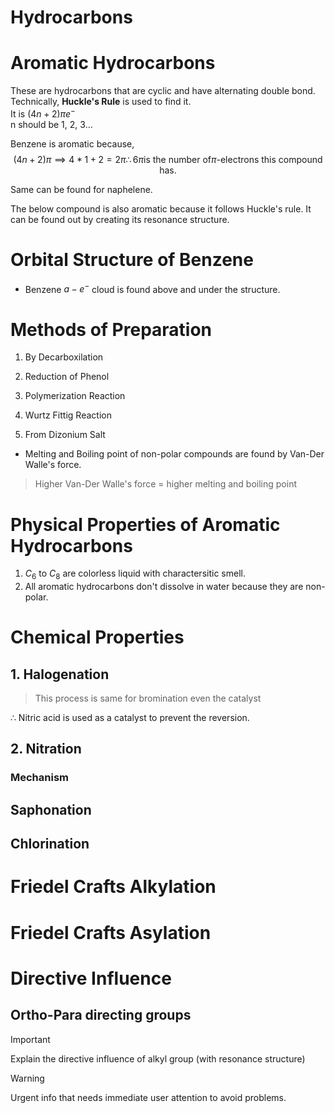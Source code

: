 # Hydrocarbons 

# Aromatic Hydrocarbons

These are hydrocarbons that are cyclic and have alternating double bond.  
Technically, **Huckle's Rule** is used to find it.  
It is $(4n+2)\pi e^-$  
n should be 1, 2, 3...

Benzene is aromatic because,  
$$
(4n + 2) \pi 
\implies 4 * 1 + 2 = 2\pi 
\therefore 6\pi \text{is the number of} \pi\text{-electrons this compound has.}
$$

Same can be found for naphelene. 

The below compound is also aromatic because it follows Huckle's rule. It can be found out by creating its resonance structure. 

# Orbital Structure of Benzene 

- Benzene $a-e^-$ cloud is found above and under the structure. 


# Methods of Preparation 

1. By Decarboxilation 

2. Reduction of Phenol 

3. Polymerization Reaction 

4. Wurtz Fittig Reaction

5. From Dizonium Salt 

- Melting and Boiling point of non-polar compounds are found by Van-Der Walle's force. 

> Higher Van-Der Walle's force = higher melting and boiling point 

# Physical Properties of Aromatic Hydrocarbons 

1. $C_6$ to $C_8$ are colorless liquid with charactersitic smell. 
2. All aromatic hydrocarbons don't dissolve in water because they are non-polar. 

# Chemical Properties 

## 1. Halogenation 

> This process is same for bromination even the catalyst 

$\therefore$ Nitric acid is used as a catalyst to prevent the reversion. 

## 2. **Nitration**

### Mechanism 

## Saphonation 

## Chlorination 

# Friedel Crafts Alkylation

# Friedel Crafts Asylation 

# Directive Influence 

## Ortho-Para directing groups 

> [!IMPORTANT]
> Explain the directive influence of alkyl group (with resonance structure)

> [!WARNING]
> Urgent info that needs immediate user attention to avoid problems.
